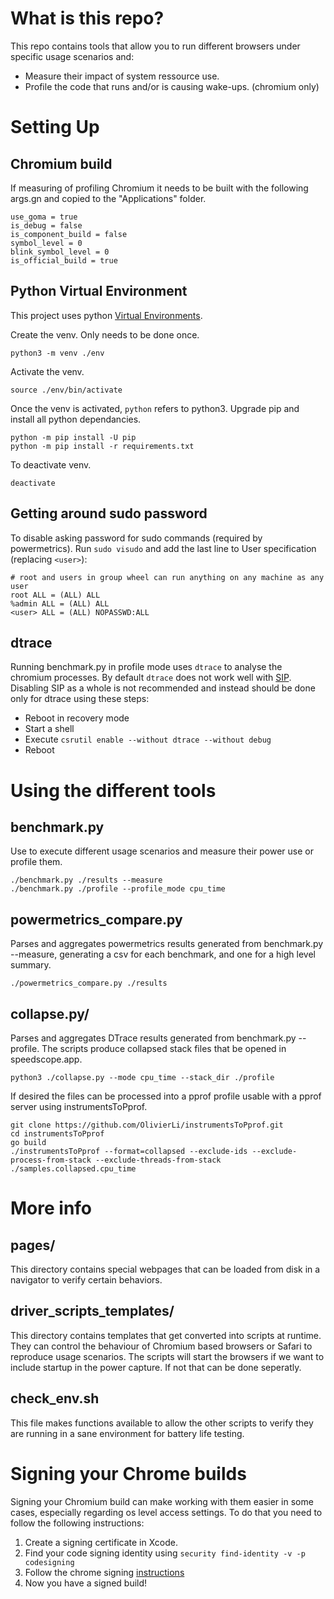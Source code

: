 # What is this repo?

This repo contains tools that allow you to run different browsers under specific usage scenarios and:

* Measure their impact of system ressource use.
* Profile the code that runs and/or is causing wake-ups. (chromium only)


# Setting Up

## Chromium build
If measuring of profiling Chromium it needs to be built with the following args.gn and copied to the "Applications" folder.

    use_goma = true
    is_debug = false
    is_component_build = false
    symbol_level = 0
    blink_symbol_level = 0
    is_official_build = true

## Python Virtual Environment
This project uses python [Virtual Environments](https://docs.python.org/3/tutorial/venv.html).

Create the venv. Only needs to be done once.
```
python3 -m venv ./env
```
Activate the venv.
```
source ./env/bin/activate
```
Once the venv is activated, `python` refers to python3.
Upgrade pip and install all python dependancies. 
```
python -m pip install -U pip
python -m pip install -r requirements.txt
```

To deactivate venv.
```
deactivate
```

## Getting around sudo password
To disable asking password for sudo commands (required by powermetrics).
Run `sudo visudo` and add the last line to User specification (replacing `<user>`):
```
# root and users in group wheel can run anything on any machine as any user
root ALL = (ALL) ALL
%admin ALL = (ALL) ALL
<user> ALL = (ALL) NOPASSWD:ALL
```

## dtrace
Running benchmark.py in profile mode uses `dtrace` to analyse the chromium processes. By default `dtrace` does not work well with [SIP](https://support.apple.com/en-us/HT204899). Disabling SIP as a whole is not recommended and instead should be done only for dtrace using these steps:

* Reboot in recovery mode
* Start a shell
* Execute `csrutil enable --without dtrace --without debug`
* Reboot

# Using the different tools

## benchmark.py
Use to execute different usage scenarios and measure their power use or profile them.
```
./benchmark.py ./results --measure 
./benchmark.py ./profile --profile_mode cpu_time
```

## powermetrics_compare.py
Parses and aggregates powermetrics results generated from benchmark.py --measure, generating a csv for each benchmark, and one for a high level summary.
```
./powermetrics_compare.py ./results
```

## collapse.py/
Parses and aggregates DTrace results generated from benchmark.py --profile. 
The scripts produce collapsed stack files that be opened in speedscope.app.

```
python3 ./collapse.py --mode cpu_time --stack_dir ./profile
```

If desired the files can be processed into a pprof profile usable with a pprof server using instrumentsToPprof.

```
git clone https://github.com/OlivierLi/instrumentsToPprof.git
cd instrumentsToPprof
go build
./instrumentsToPprof --format=collapsed --exclude-ids --exclude-process-from-stack --exclude-threads-from-stack ./samples.collapsed.cpu_time
```

# More info

## pages/
This directory contains special webpages that can be loaded from disk in a navigator to verify certain behaviors.

## driver_scripts_templates/
This directory contains templates that get converted into scripts at runtime. They can control the behaviour of Chromium based browsers or Safari to reproduce usage scenarios. The scripts will start the browsers if we want to include startup in the power capture. If not that can be done seperatly.

## check_env.sh
This file makes functions available to allow the other scripts to verify they are running in a sane environment for battery life testing.

# Signing your Chrome builds
Signing your Chromium build can make working with them easier in some cases, especially regarding os level access settings. To do that you need to follow the following instructions:

1. Create a signing certificate in Xcode.
2. Find your code signing identity using `security find-identity -v -p codesigning`
3. Follow the chrome signing [instructions](https://source.chromium.org/chromium/chromium/src/+/master:chrome/installer/mac/signing/README.md)
4. Now you have a signed build!
